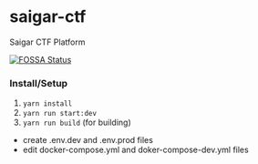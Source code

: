 # saigar-ctf

Saigar CTF Platform

[![FOSSA Status](https://app.fossa.com/api/projects/custom%2B18042%2Fgithub.com%2Fsikula%2Fsaigar-ctf.svg?type=large)](https://app.fossa.com/projects/custom%2B18042%2Fgithub.com%2Fsikula%2Fsaigar-ctf?ref=badge_large)

### Install/Setup

1. `yarn install`
2. `yarn run start:dev`
3. `yarn run build` (for building)

- create .env.dev and .env.prod files
- edit docker-compose.yml and doker-compose-dev.yml files
